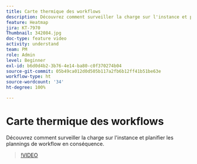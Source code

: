 ```yaml
---
title: Carte thermique des workflows
description: Découvrez comment surveiller la charge sur l'instance et planifier les plannings de workflow en conséquence.
feature: Heatmap
jira: KT-7970
Thumbnail: 342084.jpg
doc-type: feature video
activity: understand
team: PM
role: Admin
level: Beginner
exl-id: b6d0d4b2-3b76-4e14-ba80-c0f370274b04
source-git-commit: 05b49ca012d0d505b117a2fb6b12ff41b51be63e
workflow-type: ht
source-wordcount: '34'
ht-degree: 100%

---
```


# Carte thermique des workflows

Découvrez comment surveiller la charge sur l&#39;instance et planifier les plannings de workflow en conséquence.

>[!VIDEO](https://video.tv.adobe.com/v/342084?quality=12&learn=on)
